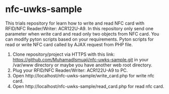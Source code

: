 # nfc-uwks-sample
This trials repository for learn how to write and read NFC card with RFID/NFC Reader/Writer: ACR122U-A9. In this repository only send one parameter when write card and read only two objects from NFC card. You can modify pyton scripts based on your requirements. Pyton scripts for read or write NFC card called by AJAX request from PHP file.

1. Clone repository/project via HTTPS with this link: https://github.com/MuhamadIsmuaji/nfc-uwks-sample.git in your /var/www directory or maybe you have another web root directory.
3. Plug your RFID/NFC Reader/Writer: ACR122U-A9 to PC.
4. Open http://localhost/nfc-uwks-sample/write_card.php for write nfc card.
5. Open http://localhost/nfc-uwks-sample/read_card.php for read nfc card.